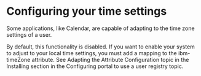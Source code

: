 # Configuring your time settings

Some applications, like Calendar, are capable of adapting to the time zone settings of a user.

By default, this functionality is disabled. If you want to enable your system to adjust to your local time settings, you must add a mapping to the ibm-timeZone attribute. See Adapting the Attribute Configuration topic in the Installing section in the Configuring portal to use a user registry topic.


